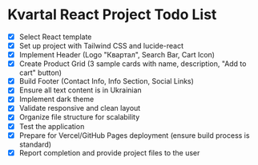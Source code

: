 # Kvartal React Project Todo List

- [x] Select React template
- [x] Set up project with Tailwind CSS and lucide-react
- [x] Implement Header (Logo "Квартал", Search Bar, Cart Icon)
- [x] Create Product Grid (3 sample cards with name, description, "Add to cart" button)
- [x] Build Footer (Contact Info, Info Section, Social Links)
- [x] Ensure all text content is in Ukrainian
- [x] Implement dark theme
- [x] Validate responsive and clean layout
- [x] Organize file structure for scalability
- [x] Test the application
- [x] Prepare for Vercel/GitHub Pages deployment (ensure build process is standard)
- [x] Report completion and provide project files to the user
